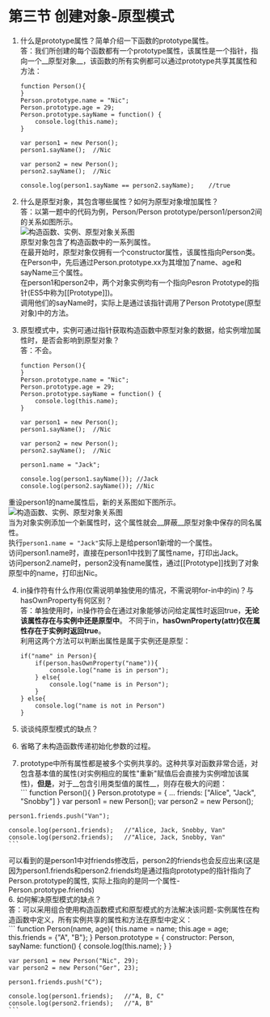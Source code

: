 # 第三节 创建对象-原型模式
1. 什么是prototype属性？简单介绍一下函数的prototype属性。  
  答：我们所创建的每个函数都有一个prototype属性，该属性是一个指针，指向一个__原型对象__，该函数的所有实例都可以通过prototype共享其属性和方法：  
    ```
    function Person(){
    }
    Person.prototype.name = "Nic";
    Person.prototype.age = 29;
    Person.prototype.sayName = function() {
        console.log(this.name);
    }
    
    var person1 = new Person();
    person1.sayName();  //Nic
    
    var person2 = new Person();
    person2.sayName();  //Nic
    
    console.log(person1.sayName == person2.sayName);    //true
    ```  

2. 什么是原型对象，其包含哪些属性？如何为原型对象增加属性？  
  答：以第一题中的代码为例，Person/Person prototype/person1/person2间的关系如图所示。  
  ![构造函数、实例、原型对象关系图](../../res/pic/6_3_1.jpg)  
  原型对象包含了构造函数中的一系列属性。  
  在最开始时，原型对象仅拥有一个constructor属性，该属性指向Person类。  
  在Person中，先后通过Person.prototype.xx为其增加了name、age和sayName三个属性。  
  在person1和person2中，两个对象实例均有一个指向Pesron Prototype的指针(ES5中称为[[Prototype]])。  
  调用他们的sayName时，实际上是通过该指针调用了Person Prototype(原型对象)中的方法。  

3. 原型模式中，实例可通过指针获取构造函数中原型对象的数据，给实例增加属性时，是否会影响到原型对象？  
  答：不会。  
    ```
    function Person(){
    }
    Person.prototype.name = "Nic";
    Person.prototype.age = 29;
    Person.prototype.sayName = function() {
        console.log(this.name);
    }
    
    var person1 = new Person();
    person1.sayName();  //Nic
    
    var person2 = new Person();
    person2.sayName();  //Nic

    person1.name = "Jack";
    
    console.log(person1.sayName()); //Jack
    console.log(person2.sayName()); //Nic
    ```  
  重设person1的name属性后，新的关系图如下图所示。  
  ![构造函数、实例、原型对象关系图](../../res/pic/6_3_2.jpg)  
  当为对象实例添加一个新属性时，这个属性就会__屏蔽__原型对象中保存的同名属性。  
  执行```person1.name = "Jack"```实际上是给person1新增的一个属性。  
  访问person1.name时，直接在person1中找到了属性name，打印出Jack。  
  访问person2.name时，person2没有name属性，通过[[Prototype]]找到了对象原型中的name，打印出Nic。  
  
4. in操作符有什么作用(仅需说明单独使用的情况，不需说明for-in中的in)？与hasOwnProperty有何区别？  
  答：单独使用时，in操作符会在通过对象能够访问给定属性时返回true，__无论该属性存在与实例中还是原型中__。  不同于in，__hasOwnProperty(attr)仅在属性存在于实例时返回true__。  
  利用这两个方法可以判断出属性是属于实例还是原型：  
    ```
    if("name" in Person){
        if(person.hasOwnProperty("name")){
            console.log("name is in person");
        } else{
            console.log("name is in Person");
        }
    } else{
        console.log("name is not in Person")
    }
    ```  
  
5. 谈谈纯原型模式的缺点？  
  1. 省略了未构造函数传递初始化参数的过程。  
  2. prototype中所有属性都是被多个实例共享的。这种共享对函数非常合适，对包含基本值的属性(对实例相应的属性"重新"赋值后会直接为实例增加该属性)，__但是__，对于__包含引用类型值的属性__，则存在极大的问题：  
    ```
    function Person(){
    }
    Person.prototype = {
        ...
        friends: ["Alice", "Jack", "Snobby"]
    }
    var person1 = new Person();
    var person2 = new Person();
    
    person1.friends.push("Van");
    
    console.log(person1.friends);   //"Alice, Jack, Snobby, Van"
    console.log(person2.friends);   //"Alice, Jack, Snobby, Van"
    ```  
  可以看到的是person1中对friends修改后，person2的friends也会反应出来(这是因为person1.friends和person2.friends均是通过指向prototype的指针指向了Person.prototype的属性, 实际上指向的是同一个属性-Person.prototype.friends)  
6. 如何解决原型模式的缺点？  
  答：可以采用组合使用构造函数模式和原型模式的方法解决该问题-实例属性在构造函数中定义，所有实例共享的属性和方法在原型中定义：  
    ```
    function Person(name, age){
        this.name = name;
        this.age = age;
        this.friends = {"A", "B"};
    }
    Person.prototype = {
        constructor: Person,
        sayName: function() {
            console.log(this.name);
        }
    }
    
    var person1 = new Person("Nic", 29);
    var person2 = new Person("Ger", 23);
    
    person1.friends.push("C");
    
    console.log(person1.friends);   //"A, B, C"
    console.log(person2.friends);   //"A, B"
    ```
